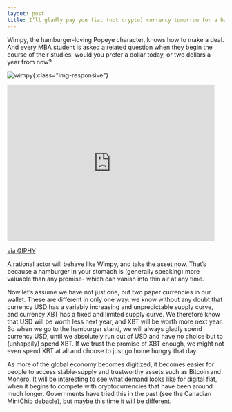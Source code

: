 ```yaml
---
layout: post
title: I’ll gladly pay you fiat (not crypto) currency tomorrow for a hamburger today.
---
```




Wimpy, the hamburger-loving Popeye character, knows how to make a deal. And every MBA student is asked a related question when they begin the course of their studies: would you prefer a dollar today, or two dollars a year from now?

![wimpy](https://giphy.com/gifs/hamburger-popeye-wimpy-3oEduHbGIZHblgkx20){:class="img-responsive"}

<iframe src="https://giphy.com/embed/3oEduHbGIZHblgkx20" width="480" height="361" frameBorder="0" class="giphy-embed" allowFullScreen></iframe><p><a href="https://giphy.com/gifs/hamburger-popeye-wimpy-3oEduHbGIZHblgkx20">via GIPHY</a></p>

A rational actor will behave like Wimpy, and take the asset now. That’s because a hamburger in your stomach is (generally speaking) more valuable than any promise- which can vanish into thin air at any time.

Now let’s assume we have not just one, but two paper currencies in our wallet. These are different in only one way: we know without any doubt that currency USD has a variably increasing and unpredictable supply curve, and currency XBT has a fixed and limited supply curve. We therefore know that USD will be worth less next year, and XBT will be worth more next year. So when we go to the hamburger stand, we will always gladly spend currency USD, until we absolutely run out of USD and have no choice but to (unhappily) spend XBT. If we trust the promise of XBT enough, we might not even spend XBT at all and choose to just go home hungry that day.

As more of the global economy becomes digitized, it becomes easier for people to access stable-supply and trustworthy assets such as Bitcoin and Monero. It will be interesting to see what demand looks like for digital fiat, when it begins to compete with cryptocurrencies that have been around much longer. Governments have tried this in the past (see the Canadian MintChip debacle), but maybe this time it will be different.
